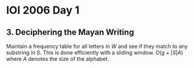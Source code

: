 # IOI 2006 Day 1

## 3. Deciphering the Mayan Writing

Maintain a frequency table for all letters in $W$ and see if they match to any substring in $S$. This is done efficiently with a sliding window. $O(g+|S|A)$ where $A$ denotes the size of the alphabet.
